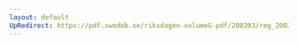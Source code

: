 ```yaml
---
layout: default
UpRedirect: https://pdf.swedeb.se/riksdagen-volumeG-pdf/200203/reg_200203/reg_200203_0125.pdf
---
```

